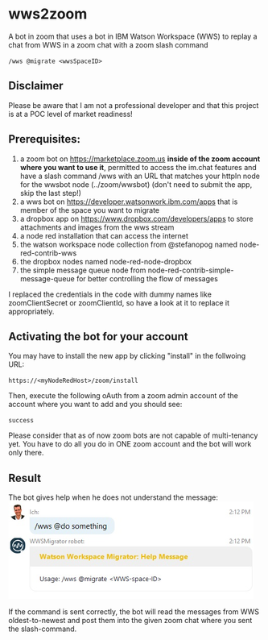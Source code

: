 # wws2zoom
A bot in zoom that uses a bot in IBM Watson Workspace (WWS) to replay a chat from WWS in a zoom chat with a zoom slash command 

`/wws @migrate <wwsSpaceID>`

## Disclaimer
Please be aware that I am not a professional developer and that this project is at a POC level of market readiness!

## Prerequisites:
1) a zoom bot on https://marketplace.zoom.us **inside of the zoom account where you want to use it**, permitted to access the im.chat features and have a slash command /wws with an URL that matches your httpIn node for the wwsbot node (../zoom/wwsbot) (don't need to submit the app, skip the last step!)
2) a wws bot on https://developer.watsonwork.ibm.com/apps that is member of the space you want to migrate
3) a dropbox app on https://www.dropbox.com/developers/apps to store attachments and images from the wws stream
4) a node red installation that can access the internet
5) the watson workspace node collection from @stefanopog named node-red-contrib-wws
6) the dropbox nodes named node-red-node-dropbox
7) the simple message queue node from node-red-contrib-simple-message-queue for better controlling the flow of messages

I replaced the credentials in the code with dummy names like zoomClientSecret or zoomClientId, so have a look at it to replace it appropriately.

## Activating the bot for your account
You may have to install the new app by clicking "install" in the follwoing URL:

`https://<myNodeRedHost>/zoom/install`

Then, execute the following oAuth from a zoom admin account of the account where you want to add and you should see:

`success`

Please consider that as of now zoom bots are not capable of multi-tenancy yet. You have to do all you do in ONE zoom account and the bot will work only there.

## Result
The bot gives help when he does not understand the message:
![My image](https://github.com/BerndGewehr/node-red-wws2zoom/blob/master/docs/error.jpg)

If the command is sent correctly, the bot will read the messages from WWS oldest-to-newest and post them into the given zoom chat where you sent the slash-command.
